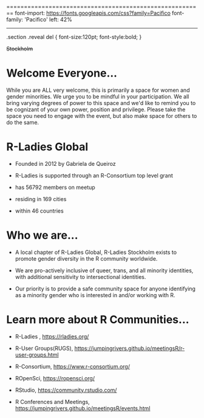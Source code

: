 <style>

body {
      background-image: 
      url(https://raw.githubusercontent.com/rladies/starter-kit/master/stickers/hex-logo-with-text.png);
      background-position: left bottom;
      background-attachment: fixed;
      background-repeat: no-repeat;
      background-size: 15% 30%;
      margin-top: 15px;
}


.section .reveal .state-background {
    background: white; 
    background-image: 
    url(https://raw.githubusercontent.com/rladies/starter-kit/master/stickers/hex-logo-with-text.png);
    background-position: left center;
    background-attachment: fixed;
    background-repeat: no-repeat;
    background-size: 45% 90%;
}


</style>


========================================================
font-import: https://fonts.googleapis.com/css?family=Pacifico
font-family: 'Pacifico'
left: 42%

***
<style>

.section .reveal  del {
    color: #88398a;
    font-family: 'Pacifico';
    position: relative;
    font-size:120pt;
    font-style:bold;
    left: 1px;
    top: 110px
}
</style>

<font>
.section .reveal del {
 font-size:120pt;
 font-style:bold;
}
</font>

~~Stockholm~~


Welcome Everyone...
========================================================
<style>

.reveal section p {
    font-size:30pt;
    font-family: 'Oswald', sans-serif;
    color: #000000;
}

.reveal section h1{ 
color:#88398a;
} 
</style>

While you are ALL very welcome, this is primarily a space for women and gender minorities. We urge you to be mindful in your participation. We all bring varying degrees of power to this space and we'd like to remind you to be cognizant of your own power, position and privilege. Please take the space you need to engage with the event, but also make space for others to do the same.


R-Ladies Global 
========================================================
<style>

.reveal section p {
    font-size:30pt;
    font-family: 'Oswald', sans-serif;
    color: #000000;
}

.reveal section h1{ 
color:#88398a;
} 
</style>

- Founded in 2012 by Gabriela de Queiroz  

- R-Ladies is supported through an R-Consortium top level grant  

- has 56792 members on meetup  

- residing in 169 cities  
- within 46 countries


Who we are...
========================================================
  
- A local chapter of R-Ladies Global, R-Ladies Stockholm exists to promote gender diversity in the R community worldwide.  
  
- We are pro-actively inclusive of queer, trans, and all minority identities, with additional sensitivity to intersectional identities.  
  
- Our priority is to provide a safe community space for anyone identifying as a minority gender who is interested in and/or working with R.


Learn more about R Communities...
========================================================
<style>

.reveal .section p {
    font-size:30pt;
    font-family: 'Oswald', sans-serif;
    color: #000000;
}

</style>


- R-Ladies , https://rladies.org/  

- R-User Groups(RUGS), https://jumpingrivers.github.io/meetingsR/r-user-groups.html

- R-Consortium, https://www.r-consortium.org/  

- ROpenSci, https://ropensci.org/  

- RStudio, https://community.rstudio.com/

- R Conferences and Meetings, https://jumpingrivers.github.io/meetingsR/events.html
